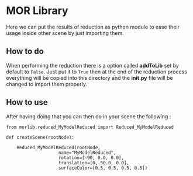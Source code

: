 # MOR Library

Here we can put the results of reduction as python module 
to ease their usage inside other scene by just importing them.

## How to do 

When performing the reduction there is a option called **addToLib** set by default to `False`.
Just put it to `True` then at the end of the reduction process everything will be copied into this 
directory and the **__init__.py** file will be changed to import them properly.

## How to use 

After having doing that you can then do in your scene the following :

```
from morlib.reduced_MyModelReduced import Reduced_MyModelReduced 

def createScene(rootNode):

    Reduced_MyModelReduced(rootNode,
                    name="MyModelReduced",
                    rotation=[-90, 0.0, 0.0],
                    translation=[0, 50.0, 0.0],
                    surfaceColor=[0.5, 0.5, 0.5, 0.5])
```